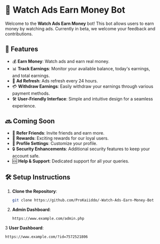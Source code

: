 # 🚀 Watch Ads Earn Money Bot

Welcome to the **Watch Ads Earn Money** bot! This bot allows users to earn money by watching ads. Currently in beta, we welcome your feedback and contributions.

## 🌟 Features

- 💰 **Earn Money**: Watch ads and earn real money.
- 📊 **Track Earnings**: Monitor your available balance, today's earnings, and total earnings.
- 🔄 **Ad Refresh**: Ads refresh every 24 hours.
- 💳 **Withdraw Earnings**: Easily withdraw your earnings through various payment methods.
- 🛠 **User-Friendly Interface**: Simple and intuitive design for a seamless experience.

## 🔜 Coming Soon

- 👥 **Refer Friends**: Invite friends and earn more.
- 🎁 **Rewards**: Exciting rewards for our loyal users.
- 🔧 **Profile Settings**: Customize your profile.
- 🔒 **Security Enhancements**: Additional security features to keep your account safe.
- 🆘 **Help & Support**: Dedicated support for all your queries.

## 🛠 Setup Instructions

1. **Clone the Repository**:
   ```bash
   git clone https://github.com/ProKaiiddo/-Watch-Ads-Earn-Money-Bot


2. **Admin Dashboard**:
   ```bash
   https://www.example.com/admin.php

3 **User Dashboard**:
   ```bash
   https://www.example.com/?id=7572521806
